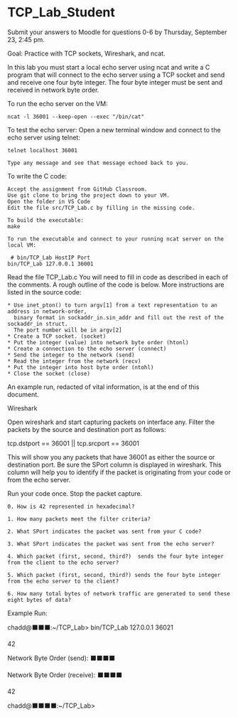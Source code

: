 # TCP_Lab_Student

Submit your answers to Moodle for questions 0-6 by Thursday, September 23, 2:45 pm. 

Goal: Practice with TCP sockets, Wireshark, and ncat.

In this lab you must start a local echo server using ncat and write a C program that will connect to the echo server using a TCP socket and send and receive one four byte integer.  The four byte integer must be sent and received in network byte order. 

To run the echo server on the VM:

	ncat -l 36001 --keep-open --exec "/bin/cat"

To test the echo server:
	Open a new terminal window and connect to the echo server using telnet:

	telnet localhost 36001

	Type any message and see that message echoed back to you. 

To write the C code:

	Accept the assignment from GitHub Classroom.  
	Use git clone to bring the project down to your VM.
	Open the folder in VS Code
	Edit the file src/TCP_Lab.c by filling in the missing code.

	To build the executable:
	make

	To run the executable and connect to your running ncat server on the local VM:

     # bin/TCP_Lab HostIP Port
	bin/TCP_Lab 127.0.0.1 36001

Read the file TCP_Lab.c  You will need to fill in code as described in each of the comments.  A rough outline of the code is below.  More instructions are listed in the source code:

    * Use inet_pton() to turn argv[1] from a text representation to an address in network-order, 
      binary format in sockaddr_in.sin_addr and fill out the rest of the sockaddr_in struct.  
      The port number will be in argv[2]
    * Create a TCP socket. (socket)
    * Put the integer (value) into network byte order (htonl)
    * Create a connection to the echo server (connect)
    * Send the integer to the network (send)
    * Read the integer from the network (recv)
    * Put the integer into host byte order (ntohl)
    * Close the socket (close)

An example run, redacted of vital information, is at the end of this document.

Wireshark

Open wireshark and start capturing packets on interface any.  Filter the packets by the source and destination port as follows:

tcp.dstport == 36001 || tcp.srcport == 36001

This will show you any packets that have 36001 as either the source or destination port.  Be sure the SPort column is displayed in wireshark.  This column will help you to identify if the packet is originating from your code or from the echo server.

Run your code once.  Stop the packet capture.
	
	0. How is 42 represented in hexadecimal?

	1. How many packets meet the filter criteria?

	2. What SPort indicates the packet was sent from your C code?

	3. What SPort indicates the packet was sent from the echo server?

	4. Which packet (first, second, third?)  sends the four byte integer from the client to the echo server?

	5. Which packet (first, second, third?) sends the four byte integer from the echo server to the client?

	6. How many total bytes of network traffic are generated to send these eight bytes of data?

Example Run:

chadd@:black_large_square::black_large_square::black_large_square::~/TCP_Lab> bin/TCP_Lab 127.0.0.1 36021

42

Network Byte Order (send): :black_large_square::black_large_square::black_large_square::black_large_square:

Network Byte Order (receive): :black_large_square::black_large_square::black_large_square::black_large_square:

42

chadd@:black_large_square::black_large_square::black_large_square::black_large_square::~/TCP_Lab>
